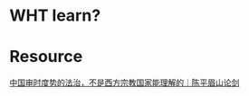 # WHT learn?

# Resource
[中国审时度势的法治，不是西方宗教国家能理解的｜陈平眉山论剑](https://www.youtube.com/watch?v=IW13q66CaV4)
